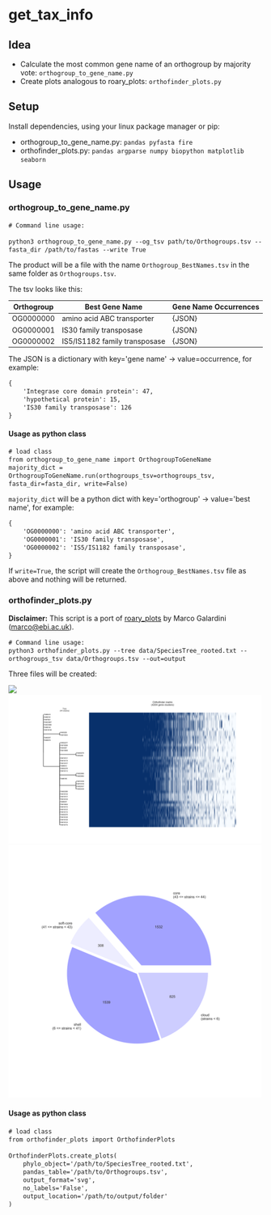 # get_tax_info

## Idea

* Calculate the most common gene name of an orthogroup by majority vote: `orthogroup_to_gene_name.py`
* Create plots analogous to roary_plots: `orthofinder_plots.py`

## Setup
Install dependencies, using your linux package manager or pip:
* orthogroup_to_gene_name.py: `pandas pyfasta fire`
* orthofinder_plots.py: `pandas argparse numpy biopython matplotlib seaborn`

## Usage
### orthogroup_to_gene_name.py
```
# Command line usage:

python3 orthogroup_to_gene_name.py --og_tsv path/to/Orthogroups.tsv --fasta_dir /path/to/fastas --write True
```

The product will be a file with the name `Orthogroup_BestNames.tsv` in the same folder as `Orthogroups.tsv`.

The tsv looks like this:

|   Orthogroup  |         Best Gene Name        | Gene Name Occurrences |
| ------------- | ----------------------------- | --------------------- |
| OG0000000     | amino acid ABC transporter    | {JSON}                |
| OG0000001     | IS30 family transposase       | {JSON}                |
| OG0000002     | IS5/IS1182 family transposase | {JSON}                |

The JSON is a dictionary with key='gene name' -> value=occurrence, for example:

```
{
    'Integrase core domain protein': 47,
    'hypothetical protein': 15,
    'IS30 family transposase': 126
}
```

#### Usage as python class
```
# load class
from orthogroup_to_gene_name import OrthogroupToGeneName
majority_dict = OrthogroupToGeneName.run(orthogroups_tsv=orthogroups_tsv, fasta_dir=fasta_dir, write=False)
```
`majority_dict` will be a python dict with key='orthogroup' -> value='best name', for example:

```
{
    'OG0000000': 'amino acid ABC transporter',
    'OG0000001': 'IS30 family transposase',
    'OG0000002': 'IS5/IS1182 family transposase',
}
```

If `write=True`, the script will create the `Orthogroup_BestNames.tsv` file as above and nothing will be returned.


### orthofinder_plots.py
**Disclaimer:**
This script is a port of [roary_plots](https://github.com/sanger-pathogens/Roary/tree/master/contrib/roary_plots) by Marco Galardini (marco@ebi.ac.uk).

```
# Command line usage:
python3 orthofinder_plots.py --tree data/SpeciesTree_rooted.txt --orthogroups_tsv data/Orthogroups.tsv --out=output
```

Three files will be created:

<img src="pangenome_frequency.svg"  width="500">
<img src="output/pangenome_matrix.svg"  width="500">
<img src="output/pangenome_pie.svg"  width="500">


#### Usage as python class
```
# load class
from orthofinder_plots import OrthofinderPlots

OrthofinderPlots.create_plots(
    phylo_object='/path/to/SpeciesTree_rooted.txt',
    pandas_table='/path/to/Orthogroups.tsv',
    output_format='svg',
    no_labels='False',
    output_location='/path/to/output/folder'
)
```
